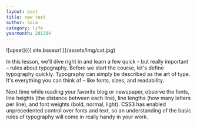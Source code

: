 ```yaml
---
layout: post
title: new test
author: Sola
category: life
yearmonth: 201304
---
```


![upset]({{ site.baseurl }}/assets/img/cat.jpg)


In this lesson, we'll dive right in and learn a few quick – but really important – rules about typography. Before we start the course, let's define typography quickly. Typography can simply be described as the art of type. It's everything you can think of – like fonts, sizes, and readability.


Next time while reading your favorite blog or newspaper, observe the fonts, line heights (the distance between each line), line lengths (how many letters per line), and font weights (bold, normal, light). CSS3 has enabled unprecedented control over fonts and text, so an understanding of the basic rules of typography will come in really handy in your work.